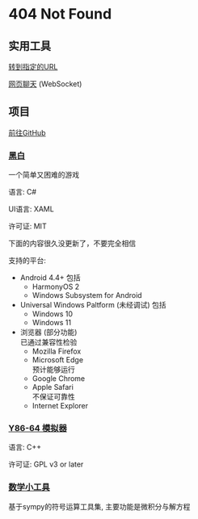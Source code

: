 # 404 Not Found

## 实用工具

[转到指定的URL](/goto.html)

[网页聊天](/chat.html) (WebSocket)

## 项目

[前往GitHub](https://github.com/HPLZH/)

### [黑白](https://github.com/HPLZH/BlackWhite/)

一个简单又困难的游戏

语言: C#

UI语言: XAML

许可证: MIT

下面的内容很久没更新了，不要完全相信

支持的平台:

- Android 4.4+
  包括
  - HarmonyOS 2
  - Windows Subsystem for Android
- Universal Windows Paltform (未经调试)
  包括
  - Windows 10
  - Windows 11
- 浏览器 (部分功能)  
  已通过兼容性检验
  - Mozilla Firefox
  - Microsoft Edge  
  预计能够运行
  - Google Chrome
  - Apple Safari  
  不保证可靠性
  - Internet Explorer

### [Y86-64 模拟器](https://github.com/HPLZH/Y86-64-Simulator/)

语言: C++

许可证: GPL v3 or later

### [数学小工具](https://github.com/HPLZH/MathTools/)

基于sympy的符号运算工具集, 主要功能是微积分与解方程
